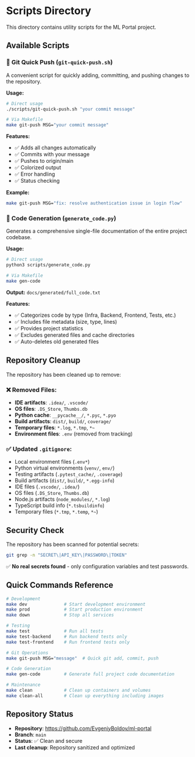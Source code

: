 # Scripts Directory

This directory contains utility scripts for the ML Portal project.

## Available Scripts

### 🚀 Git Quick Push (`git-quick-push.sh`)

A convenient script for quickly adding, committing, and pushing changes to the repository.

**Usage:**
```bash
# Direct usage
./scripts/git-quick-push.sh "your commit message"

# Via Makefile
make git-push MSG="your commit message"
```

**Features:**
- ✅ Adds all changes automatically
- ✅ Commits with your message
- ✅ Pushes to origin/main
- ✅ Colorized output
- ✅ Error handling
- ✅ Status checking

**Example:**
```bash
make git-push MSG="fix: resolve authentication issue in login flow"
```

### 📄 Code Generation (`generate_code.py`)

Generates a comprehensive single-file documentation of the entire project codebase.

**Usage:**
```bash
# Direct usage
python3 scripts/generate_code.py

# Via Makefile
make gen-code
```

**Output:** `docs/generated/full_code.txt`

**Features:**
- ✅ Categorizes code by type (Infra, Backend, Frontend, Tests, etc.)
- ✅ Includes file metadata (size, type, lines)
- ✅ Provides project statistics
- ✅ Excludes generated files and cache directories
- ✅ Auto-deletes old generated files

## Repository Cleanup

The repository has been cleaned up to remove:

### ❌ Removed Files:
- **IDE artifacts**: `.idea/`, `.vscode/`
- **OS files**: `.DS_Store`, `Thumbs.db`
- **Python cache**: `__pycache__/`, `*.pyc`, `*.pyo`
- **Build artifacts**: `dist/`, `build/`, `coverage/`
- **Temporary files**: `*.log`, `*.tmp`, `*~`
- **Environment files**: `.env` (removed from tracking)

### ✅ Updated `.gitignore`:
- Local environment files (`.env*`)
- Python virtual environments (`venv/`, `env/`)
- Testing artifacts (`.pytest_cache/`, `.coverage`)
- Build artifacts (`dist/`, `build/`, `*.egg-info`)
- IDE files (`.vscode/`, `.idea/`)
- OS files (`.DS_Store`, `Thumbs.db`)
- Node.js artifacts (`node_modules/`, `*.log`)
- TypeScript build info (`*.tsbuildinfo`)
- Temporary files (`*.tmp`, `*.temp`, `*~`)

## Security Check

The repository has been scanned for potential secrets:

```bash
git grep -n "SECRET\|API_KEY\|PASSWORD\|TOKEN"
```

✅ **No real secrets found** - only configuration variables and test passwords.

## Quick Commands Reference

```bash
# Development
make dev              # Start development environment
make prod             # Start production environment
make down             # Stop all services

# Testing
make test             # Run all tests
make test-backend     # Run backend tests only
make test-frontend    # Run frontend tests only

# Git Operations
make git-push MSG="message"  # Quick git add, commit, push

# Code Generation
make gen-code         # Generate full project code documentation

# Maintenance
make clean            # Clean up containers and volumes
make clean-all        # Clean up everything including images
```

## Repository Status

- **Repository**: https://github.com/EvgeniyBoldov/ml-portal
- **Branch**: `main`
- **Status**: ✅ Clean and secure
- **Last cleanup**: Repository sanitized and optimized

